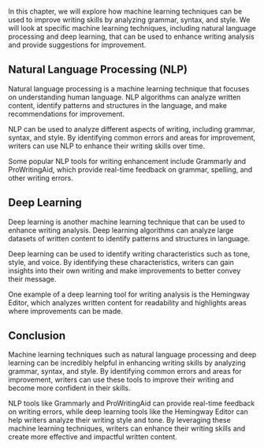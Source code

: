 
In this chapter, we will explore how machine learning techniques can be used to improve writing skills by analyzing grammar, syntax, and style. We will look at specific machine learning techniques, including natural language processing and deep learning, that can be used to enhance writing analysis and provide suggestions for improvement.

Natural Language Processing (NLP)
---------------------------------

Natural language processing is a machine learning technique that focuses on understanding human language. NLP algorithms can analyze written content, identify patterns and structures in the language, and make recommendations for improvement.

NLP can be used to analyze different aspects of writing, including grammar, syntax, and style. By identifying common errors and areas for improvement, writers can use NLP to enhance their writing skills over time.

Some popular NLP tools for writing enhancement include Grammarly and ProWritingAid, which provide real-time feedback on grammar, spelling, and other writing errors.

Deep Learning
-------------

Deep learning is another machine learning technique that can be used to enhance writing analysis. Deep learning algorithms can analyze large datasets of written content to identify patterns and structures in language.

Deep learning can be used to identify writing characteristics such as tone, style, and voice. By identifying these characteristics, writers can gain insights into their own writing and make improvements to better convey their message.

One example of a deep learning tool for writing analysis is the Hemingway Editor, which analyzes written content for readability and highlights areas where improvements can be made.

Conclusion
----------

Machine learning techniques such as natural language processing and deep learning can be incredibly helpful in enhancing writing skills by analyzing grammar, syntax, and style. By identifying common errors and areas for improvement, writers can use these tools to improve their writing and become more confident in their skills.

NLP tools like Grammarly and ProWritingAid can provide real-time feedback on writing errors, while deep learning tools like the Hemingway Editor can help writers analyze their writing style and tone. By leveraging these machine learning techniques, writers can enhance their writing skills and create more effective and impactful written content.
